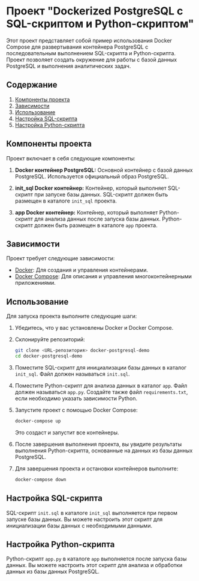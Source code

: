 # Проект "Dockerized PostgreSQL с SQL-скриптом и Python-скриптом"

Этот проект представляет собой пример использования Docker Compose для развертывания контейнера PostgreSQL с последовательным выполнением SQL-скрипта и Python-скрипта. Проект позволяет создать окружение для работы с базой данных PostgreSQL и выполнения аналитических задач.

## Содержание

1. [Компоненты проекта](#компоненты-проекта)
2. [Зависимости](#зависимости)
3. [Использование](#использование)
4. [Настройка SQL-скрипта](#настройка-sql-скрипта)
5. [Настройка Python-скрипта](#настройка-python-скрипта)

## Компоненты проекта

Проект включает в себя следующие компоненты:

1. **Docker контейнер PostgreSQL:** Основной контейнер с базой данных PostgreSQL. Используется официальный образ PostgreSQL.

2. **init_sql Docker контейнер:** Контейнер, который выполняет SQL-скрипт при запуске базы данных. SQL-скрипт должен быть размещен в каталоге `init_sql` проекта.

3. **app Docker контейнер:** Контейнер, который выполняет Python-скрипт для анализа данных после запуска базы данных. Python-скрипт должен быть размещен в каталоге `app` проекта.

## Зависимости

Проект требует следующие зависимости:

- [Docker](https://docs.docker.com/get-docker/): Для создания и управления контейнерами.
- [Docker Compose](https://docs.docker.com/compose/install/): Для описания и управления многоконтейнерными приложениями.

## Использование

Для запуска проекта выполните следующие шаги:

1. Убедитесь, что у вас установлены Docker и Docker Compose.

2. Склонируйте репозиторий:

   ```bash
   git clone <URL-репозитория> docker-postgresql-demo
   cd docker-postgresql-demo
   ```

3. Поместите SQL-скрипт для инициализации базы данных в каталог `init_sql`. Файл должен называться `init.sql`.

4. Поместите Python-скрипт для анализа данных в каталог `app`. Файл должен называться `app.py`. Создайте также файл `requirements.txt`, если необходимо указать зависимости Python.

5. Запустите проект с помощью Docker Compose:

   ```bash
   docker-compose up
   ```

   Это создаст и запустит все контейнеры.

6. После завершения выполнения проекта, вы увидите результаты выполнения Python-скрипта, основанные на данных из базы данных PostgreSQL.

7. Для завершения проекта и остановки контейнеров выполните:

   ```bash
   docker-compose down
   ```

## Настройка SQL-скрипта

SQL-скрипт `init.sql` в каталоге `init_sql` выполняется при первом запуске базы данных. Вы можете настроить этот скрипт для инициализации базы данных с необходимыми данными.

## Настройка Python-скрипта

Python-скрипт `app.py` в каталоге `app` выполняется после запуска базы данных. Вы можете настроить этот скрипт для анализа и обработки данных из базы данных PostgreSQL.